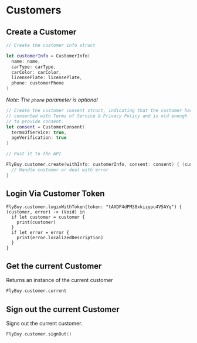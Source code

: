 # Customers

## Create a Customer

```swift
// Create the customer info struct

let customerInfo = CustomerInfo(
  name: name,
  carType: carType,
  carColor: carColor,
  licensePlate: licensePlate,
  phone: customerPhone
)
```

_Note: The `phone` parameter is optional_

```swift
// Create the customer consent struct, indicating that the customer has
// consented with Terms of Service & Privacy Policy and is old enough
// to provide consent.
let consent = CustomerConsent(
  termsOfService: true,
  ageVerification: true
)

// Post it to the API

FlyBuy.customer.create(withInfo: customerInfo, consent: consent) { (customer, error) -> (Void) in
  // Handle customer or deal with error
}
```

## Login Via Customer Token
```
FlyBuy.customer.loginWithToken(token: "tAXDF4dPM38xkizypu4V5AYq") { (customer, error) -> (Void) in
  if let customer = customer {
    print(customer)
  }
  if let error = error {
    print(error.localizedDescription)
  }
}
```

## Get the current Customer

Returns an instance of the current customer

```swift
FlyBuy.customer.current
```

## Sign out the current Customer

Signs out the current customer.

```swift
FlyBuy.customer.signOut()
```
